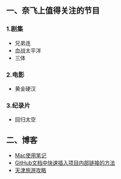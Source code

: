 ## 一、奈飞上值得关注的节目

### 1.剧集
- 兄弟连
- 血战太平洋
- 三体

### 2.电影
- 黄金硬汉

### 3.纪录片
- 回归太空

## 二、博客
- [Mac使用笔记](blog/Mac使用笔记.md)
- [GitHub文档中快速插入项目内部链接的方法](blog/GitHub文档中快速插入项目内部链接的方法.md)
- [天津旅游攻略](blog/天津旅游攻略.md)